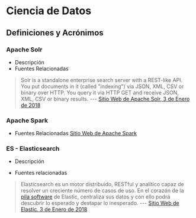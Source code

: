 # Ciencia de Datos

## Definiciones y Acrónimos

### Apache Solr
- Descripción
- Fuentes Relacionadas
> Solr is a standalone enterprise search server with a REST-like API. You put documents in it (called "indexing") via JSON, XML, CSV or binary over HTTP. You query it via HTTP GET and receive JSON, XML, CSV or binary results. --- [Sitio Web de Apache Solr,  3 de Enero de 2018](http://lucene.apache.org/solr/features.html)

### Apache Spark

- Fuentes Relacionadas
[Sitio Web de Apache Spark](https://spark.apache.org/)

### ES - Elasticsearch
- Descripción

- Fuentes relacionadas
> Elasticsearch es un motor distribuido, RESTful y analítico capaz de resolver un creciente número de casos de uso. En el corazón de la [pila software]() de Elastic, centraliza sus datos y con ello podrá descubrir lo esperado y destapar lo inesperado. --- [Sitio Web de Elastic. 3 de Enero de 2018](https://www.elastic.co/products/elasticsearch)
